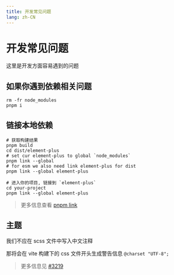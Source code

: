 ```yaml
---
title: 开发常见问题
lang: zh-CN
---
```


# 开发常见问题

这里是开发方面容易遇到的问题

## 如果你遇到依赖相关问题

```shell
rm -fr node_modules
pnpm i
```

## 链接本地依赖

```shell
# 获取构建结果
pnpm build
cd dist/element-plus
# set cur element-plus to global `node_modules`
pnpm link --global
# for esm we also need link element-plus for dist
pnpm link --global element-plus

# 进入你的项目, 链接到 `element-plus`
cd your-project
pnpm link --global element-plus
```

> 更多信息查看 [pnpm link](https://pnpm.io/cli/link)

## 主题

我们不应在 scss 文件中写入中文注释

那将会在 vite 构建下的 css 文件开头生成警告信息 `@charset "UTF-8";`

> 更多信息见 [#3219](https://github.com/element-plus/element-plus/issues/3219)
